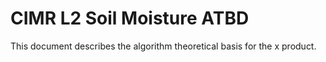 # CIMR L2 Soil Moisture ATBD
This document describes the algorithm theoretical basis for the x product.


```{tableofcontents}
```

